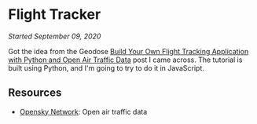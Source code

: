 # Flight Tracker
*Started September 09, 2020*

Got the idea from the Geodose [Build Your Own Flight Tracking Application with Python and Open Air Traffic Data](https://www.geodose.com/2020/08/create-flight-tracking-apps-using-python-open-data.html) post I came across. The tutorial is built using Python, and I'm going to try to do it in JavaScript.

## Resources
- [Opensky Network](https://opensky-network.org/): Open air traffic data

